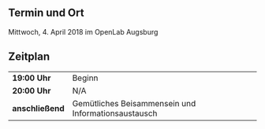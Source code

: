 ## Termin und Ort
Mittwoch, 4. April 2018 im OpenLab Augsburg

## Zeitplan
|||
|-|-|
|__19:00 Uhr__|Beginn|
|__20:00 Uhr__|N/A| 
|__anschließend__|Gemütliches Beisammensein und Informationsaustausch|
